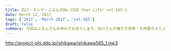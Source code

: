 ```yaml
---
title: 石川・ホンマ・ぶるんのBe-SIDE Your Life! vol.565-1
date: March 12, 2017
tags: ['2017', 'March 2017', 'vol.565']
draft: false
summary: 今回はぶるんさんお休みでお送りします。石川さんの働き方改革！牛丼屋のメニューの頼み方って意外と難しい。SAITO
---
```


http://project-phi.ddo.jp/ishikawa/ishikawa565_1.mp3

